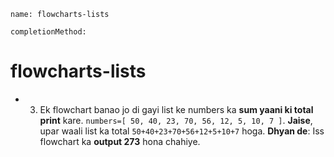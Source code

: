 ```ngMeta
name: flowcharts-lists

completionMethod:
```
# flowcharts-lists
 
- 3) Ek flowchart banao jo di gayi list ke numbers ka **sum yaani ki total print** kare.
`numbers=[ 50, 40, 23, 70, 56, 12, 5, 10, 7 ]`.
**Jaise**, upar waali list ka total `50+40+23+70+56+12+5+10+7` hoga.
**Dhyan de**: Iss flowchart ka **output 273** hona chahiye.

